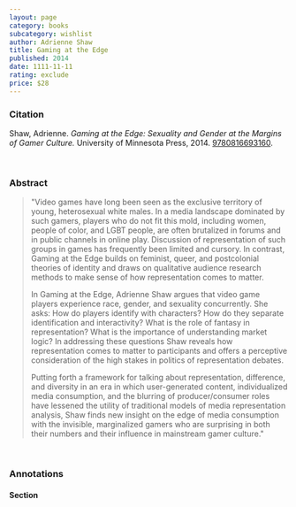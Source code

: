 ```yaml
---
layout: page
category: books
subcategory: wishlist
author: Adrienne Shaw
title: Gaming at the Edge
published: 2014
date: 1111-11-11
rating: exclude
price: $28
---
```


### Citation

Shaw, Adrienne. *Gaming at the Edge: Sexuality and Gender at the Margins of Gamer Culture.* University of Minnesota Press, 2014. [9780816693160](https://www.upress.umn.edu/book-division/books/gaming-at-the-edge).

<br>

### Abstract

> "Video games have long been seen as the exclusive territory of young, heterosexual white males. In a media landscape dominated by such gamers, players who do not fit this mold, including women, people of color, and LGBT people, are often brutalized in forums and in public channels in online play. Discussion of representation of such groups in games has frequently been limited and cursory. In contrast, Gaming at the Edge builds on feminist, queer, and postcolonial theories of identity and draws on qualitative audience research methods to make sense of how representation comes to matter.
>
> In Gaming at the Edge, Adrienne Shaw argues that video game players experience race, gender, and sexuality concurrently. She asks: How do players identify with characters? How do they separate identification and interactivity? What is the role of fantasy in representation? What is the importance of understanding market logic? In addressing these questions Shaw reveals how representation comes to matter to participants and offers a perceptive consideration of the high stakes in politics of representation debates.
>
> Putting forth a framework for talking about representation, difference, and diversity in an era in which user-generated content, individualized media consumption, and the blurring of producer/consumer roles have lessened the utility of traditional models of media representation analysis, Shaw finds new insight on the edge of media consumption with the invisible, marginalized gamers who are surprising in both their numbers and their influence in mainstream gamer culture."

<br>

### Annotations

#### Section

<br>
